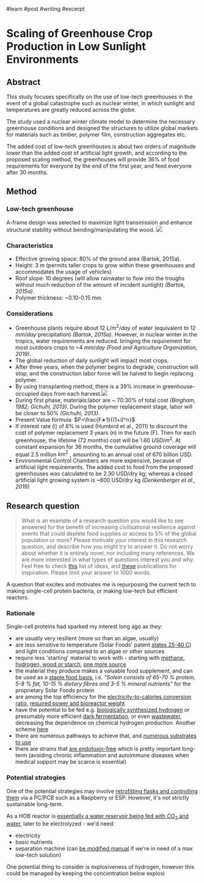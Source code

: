 #learn #post #writing #excerpt
# Scaling of Greenhouse Crop Production in Low Sunlight Environments
## Abstract
This study focuses specifically on the use of low-tech greenhouses in the event of a global catastrophe such as nuclear winter, in which sunlight and temperatures are greatly reduced across the globe.

The study used a nuclear winter climate model to determine the necessary greenhouse conditions and designed the structures to utilize global markets for materials such as timber, polymer film, construction aggregates etc.

The added cost of low-tech greenhouses is about two orders of magnitude lower than the added cost of artificial light growth, and according to the proposed scaling method, the greenhouses will provide 36% of food requirements for everyone by the end of the first year, and feed everyone after 30 months.

## Method
### Low-tech greenhouse
A-frame design was selected to maximize light transmission and enhance structural stability without bending/manipulating the wood.
![](https://i.imgur.com/HCqyauE.png)

### Characteristics
- Effective growing space: 80% of the ground area (Bartok, 2015a). 
- Height: 3 m (permits taller crops to grow within these greenhouses and accommodates the usage of vehicles)
- Roof slope: 10 degrees (will allow rainwater to flow into the troughs without much reduction of the amount of incident sunlight) *(Bartok, 2015a)*. 
- Polymer thickness: ~0.10-0.15 mm

### Considerations
- Greenhouse plants require about 12 $L/m^2/day$ of water (equivalent to 12 $mm/day$ precipitation) *(Bartok, 2015a)*. However, in nuclear winter in the tropics, water requirements are reduced. bringing the requirement for most outdoors crops to ~4 $mm/day$ *(Food and Agriculture Organization, 2019)*.
- The global reduction of daily sunlight will impact most crops.
- After three years, when the polymer begins to degrade, construction will stop, and the construction labor force will be halved to begin replacing polymer.
- By using transplanting method, there is a 39% increase in greenhouse-occupied days from each harvest.![](https://i.imgur.com/Bl0CqF2.png)
- During first phase, materials:labor are ~ 70:30% of total cost *(Bingham, 1982; Gichuhi, 2013)*. During the polymer replacement stage, labor will be closer to 50% *(Gichuhi, 2013)*.
- Present Value formula: $P=\frac{F∗1}{(1+i)^n}$
- If interest rate (i) of 8% is used (Humbird et al., 2011) to discount the cost of polymer replacement 3 years (n) in the future (F). Then for each greenhouse, the lifetime (72 months) cost will be 1.60 $USD/m^2$. At constant expansion for 36 months, the cumulative ground coverage will equal 2.5 million $km^2$ , amounting to an annual cost of 670 billion USD.
- Environmental Control Chambers are more expensive, because of artificial light requirements. The added cost to food from the proposed greenhouses was calculated to be 2.30 USD/dry kg; whereas a closed artificial light growing system is ~600 USD/dry kg *(Denkenberger et al., 2019)*

## Research question
> What is an example of a research question you would like to see answered for the benefit of increasing civilisational resilience against events that could deplete food supplies or access to 5% of the global population or more? Please motivate your interest in this research question, and describe how you might try to answer it. Do not worry about whether it is entirely novel, nor including many references. We are more interested in what types of questions interest you and why. Feel free to check [this](https://docs.google.com/document/d/1kFaGeIA2rdBVySIf25zl2Q8BOORYgugJLdcrq6BjZ4A/edit?usp=sharing) list of ideas, and [these](https://allfed.info/research/publications-and-reports) publications for inspiration. Please limit your answer to 1000 words.

A question that excites and motivates me is repurposing the current tech to making single-cell protein bacteria, or making low-tech but efficient reactors.

### Rationale
Single-cell proteins had sparked my interest long ago as they:
- are usually very resilient (more so than an algae, usually)
- are less sensitive to temperature (Solar Foods' patent [states 25-40 C](https://data.epo.org/publication-server/document?iDocId=6530856&iFormat=0)) and light conditions compared to an algae or other sources
- require less 'starting' material to work with - starting with [methane, hydrogen, wood or starch](https://www.luxresearchinc.com/blog/strategies-for-success-in-single-cell-protein-production/), [one more source](https://www.frontiersin.org/articles/10.3389/fbioe.2021.733753/full)
- the material they produce makes a valuable food supplement, and can be used as a [staple food basis](https://www.forbes.com/sites/daphneewingchow/2022/02/28/here-are-the-two-craziest-ingredients-in-alternative-protein-this-year/), i.e. *"Solein consists of 65-70 % protein, 5-8 % fat, 10-15 % dietary fibres and 3-5 % mineral nutrients"* for the proprietary Solar Foods protein
- are among the top efficiency for the [electricity-to-calories conversion ratio](https://allfed.info/images/pdfs/chemical_snythesis.pdf), [required power and bioreactor weight](https://allfed.info/images/pdfs/Food_in_space_from_hydrogen_oxidizing_ba.pdf)
- have the potential to be fed e.g. [biologically synthesized hydrogen](https://www.sciencedirect.com/science/article/abs/pii/S0360319919302241) or presumably more efficient [dark fermentation](https://microbialcellfactories.biomedcentral.com/articles/10.1186/s12934-022-01893-3#Sec2), or even [wastewater](https://www.powertoprotein.eu/wp-content/uploads/resource-recovery-from-used-water_matassa_boon_verstraete_water-research.pdf), decreasing the dependence on chemical hydrogen production. Another scheme [here](https://openmicrobiologyjournal.com/VOLUME/16/ELOCATOR/e187428582207270/FULLTEXT/)
- there are numerous pathways to achieve that, and [numerous substrates to use](https://www.cell.com/joule/pdf/S2542-4351(20)30177-X.pdf)
- there are strains that [are endotoxin-free](https://pubs.acs.org/doi/10.1021/acsfoodscitech.0c00129) which is pretty important long-term (avoiding chronic inflammation and autoimmune diseases when medical support may be scarce is essential)

### Potential strategies
One of the potential strategies may involve [retrofitting flasks and controlling them](https://www.biorxiv.org/content/10.1101/729434v2.full) via a PC/PCB such as a Raspberry or ESP. However, it's not strictly sustainable long-term.

As a HOB reactor is [essentially a water reservoir being fed with $CO_2$ and water](https://www.sciencedirect.com/science/article/pii/S221191241830141X), later to be electrolyzed - we'd need:
- electricity
- basic nutrients
- separation machine (can [be modified manual](https://www.amazon.com/Dairy-Cream-Separator-Manual-METALL/dp/B01B68KPEK) if we're in need of a max low-tech solution)

One potential thing to consider is explosiveness of hydrogen, however this could be managed by keeping the concentration below explosi